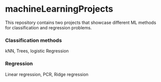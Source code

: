 # machineLearningProjects
This repository contains two projects that showcase different ML methods for classification and regression problems.
### Classification methods
kNN, Trees, logistic Regression
### Regression
Linear regression, PCR, Ridge regression
